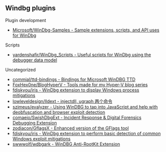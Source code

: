 ## Windbg plugins

Plugin development

* [Microsoft/WinDbg-Samples - Sample extensions, scripts, and API uses for WinDbg](https://github.com/Microsoft/WinDbg-Samples)

Scripts

* [yardenshafir/WinDbg_Scripts - Useful scripts for WinDbg using the debugger data model](https://github.com/yardenshafir/WinDbg_Scripts)

Uncategorized

* [commial/ttd-bindings - Bindings for Microsoft WinDBG TTD](https://github.com/commial/ttd-bindings)
* [FoxHex0ne/BlogHyperV - Tools made for my Hyper-V blog series](https://github.com/FoxHex0ne/BlogHyperV)
* [fdiskyou/iris - WinDbg extension to display Windows process mitigations](https://github.com/fdiskyou/iris)
* [lowleveldesign/lldext - injectdll, ugraph 两个命令](https://github.com/lowleveldesign/lldext)
* [szimeus/evalyzer - Using WinDBG to tap into JavaScript and help with deobfuscation and browser exploit detection](https://github.com/szimeus/evalyzer)
* [comaeio/SwishDbgExt - Incident Response & Digital Forensics Debugging Extension](https://github.com/comaeio/SwishDbgExt)
* [zodiacon/GflagsX - Enhanced version of the GFlags tool](https://github.com/zodiacon/GflagsX)
* [fdiskyou/iris - WinDbg extension to perform basic detection of common Windows exploit mitigations](https://github.com/fdiskyou/iris)
* [swwwolf/wdbgark - WinDBG Anti-RootKit Extension](https://github.com/swwwolf/wdbgark)
